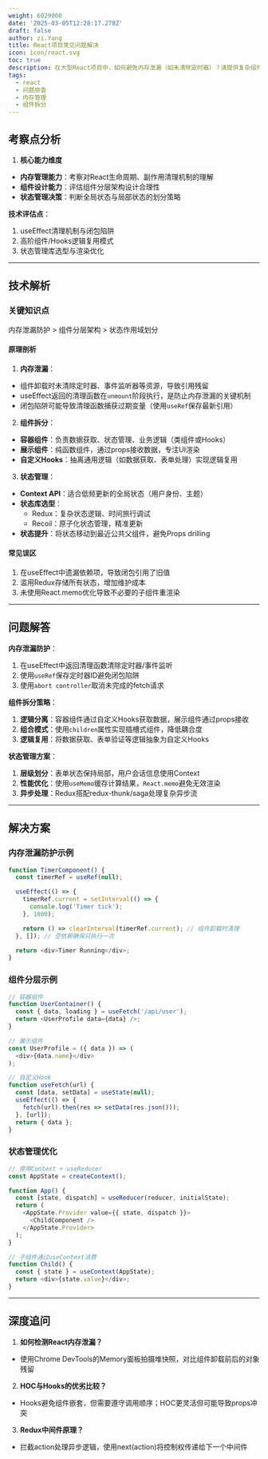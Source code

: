 ```yaml
---
weight: 6029000
date: '2025-03-05T12:28:17.278Z'
draft: false
author: zi.Yang
title: React项目常见问题解决
icon: icon/react.svg
toc: true
description: 在大型React项目中，如何避免内存泄漏（如未清除定时器）？请提供复杂组件拆分的策略（如容器组件与展示组件分离）及状态管理混乱的解决方案？
tags:
  - react
  - 问题排查
  - 内存管理
  - 组件拆分
---
```


## 考察点分析

1. **核心能力维度**  

- **内存管理能力**：考察对React生命周期、副作用清理机制的理解  
- **组件设计能力**：评估组件分层架构设计合理性  
- **状态管理决策**：判断全局状态与局部状态的划分策略  

**技术评估点**：  

1. useEffect清理机制与闭包陷阱  
2. 高阶组件/Hooks逻辑复用模式  
3. 状态管理库选型与渲染优化  

---

## 技术解析

### 关键知识点  

内存泄漏防护 > 组件分层架构 > 状态作用域划分  

#### 原理剖析  

1. **内存泄漏**：  

- 组件卸载时未清除定时器、事件监听器等资源，导致引用残留  
- useEffect返回的清理函数在`unmount`阶段执行，是防止内存泄漏的关键机制  
- 闭包陷阱可能导致清理函数捕获过期变量（使用`useRef`保存最新引用）  

2. **组件拆分**：  

- **容器组件**：负责数据获取、状态管理、业务逻辑（类组件或Hooks）  
- **展示组件**：纯函数组件，通过props接收数据，专注UI渲染  
- **自定义Hooks**：抽离通用逻辑（如数据获取、表单处理）实现逻辑复用  

3. **状态管理**：  

- **Context API**：适合低频更新的全局状态（用户身份、主题）  
- **状态库选型**：  
  - Redux：复杂状态逻辑、时间旅行调试  
  - Recoil：原子化状态管理，精准更新  
- **状态提升**：将状态移动到最近公共父组件，避免Props drilling  

#### 常见误区  

1. 在useEffect中遗漏依赖项，导致闭包引用了旧值  
2. 滥用Redux存储所有状态，增加维护成本  
3. 未使用React.memo优化导致不必要的子组件重渲染  

---

## 问题解答

**内存泄漏防护**：  

1. 在useEffect中返回清理函数清除定时器/事件监听  
2. 使用`useRef`保存定时器ID避免闭包陷阱  
3. 使用`abort controller`取消未完成的fetch请求  

**组件拆分策略**：  

1. **逻辑分离**：容器组件通过自定义Hooks获取数据，展示组件通过props接收  
2. **组合模式**：使用`children`属性实现插槽式组件，降低耦合度  
3. **逻辑复用**：将数据获取、表单验证等逻辑抽象为自定义Hooks  

**状态管理方案**：  

1. **层级划分**：表单状态保持局部，用户会话信息使用Context  
2. **性能优化**：使用`useMemo`缓存计算结果，`React.memo`避免无效渲染  
3. **异步处理**：Redux搭配redux-thunk/saga处理复杂异步流  

---

## 解决方案

### 内存泄漏防护示例  

```javascript
function TimerComponent() {
  const timerRef = useRef(null);

  useEffect(() => {
    timerRef.current = setInterval(() => {
      console.log('Timer tick');
    }, 1000);

    return () => clearInterval(timerRef.current); // 组件卸载时清理
  }, []); // 空依赖确保只执行一次

  return <div>Timer Running</div>;
}
```

### 组件分层示例  

```javascript
// 容器组件
function UserContainer() {
  const { data, loading } = useFetch('/api/user');
  return <UserProfile data={data} />;
}

// 展示组件
const UserProfile = ({ data }) => (
  <div>{data.name}</div>
);

// 自定义Hook
function useFetch(url) {
  const [data, setData] = useState(null);
  useEffect(() => {
    fetch(url).then(res => setData(res.json()));
  }, [url]);
  return { data };
}
```

### 状态管理优化  

```javascript
// 使用Context + useReducer
const AppState = createContext();

function App() {
  const [state, dispatch] = useReducer(reducer, initialState);
  return (
    <AppState.Provider value={{ state, dispatch }}>
      <ChildComponent />
    </AppState.Provider>
  );
}

// 子组件通过useContext消费
function Child() {
  const { state } = useContext(AppState);
  return <div>{state.value}</div>;
}
```

---

## 深度追问

1. **如何检测React内存泄漏？**  

- 使用Chrome DevTools的Memory面板拍摄堆快照，对比组件卸载前后的对象残留  

2. **HOC与Hooks的优劣比较？**  

- Hooks避免组件嵌套，但需要遵守调用顺序；HOC更灵活但可能导致props冲突  

3. **Redux中间件原理？**  

- 拦截action处理异步逻辑，使用next(action)将控制权传递给下一个中间件
